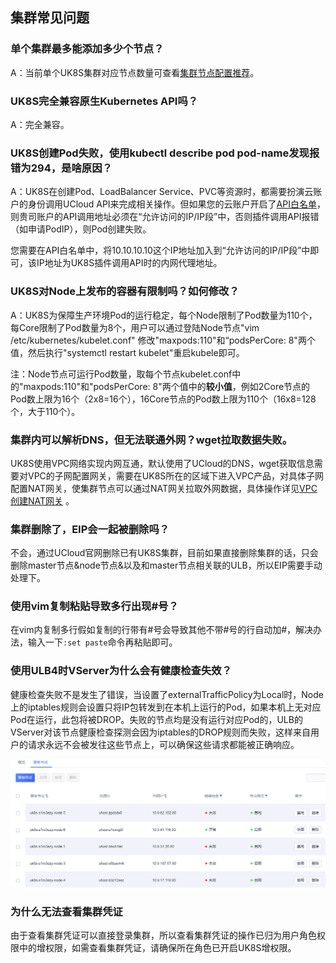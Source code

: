 
## 集群常见问题

### 单个集群最多能添加多少个节点？

A：当前单个UK8S集群对应节点数量可查看[集群节点配置推荐](uk8s/introduction/node_requirements)。

### UK8S完全兼容原生Kubernetes API吗？

A：完全兼容。

### UK8S创建Pod失败，使用kubectl describe pod pod-name发现报错为294，是啥原因？

A：UK8S在创建Pod、LoadBalancer Service、PVC等资源时，都需要扮演云账户的身份调用UCloud API来完成相关操作。但如果您的云账户开启了[API白名单](https://console.ucloud.cn/uapi/apikey)，则贵司账户的API调用地址必须在“允许访问的IP/IP段”中，否则插件调用API报错（如申请PodIP），则Pod创建失败。

您需要在API白名单中，将10.10.10.10这个IP地址加入到“允许访问的IP/IP段”中即可，该IP地址为UK8S插件调用API时的内网代理地址。

### UK8S对Node上发布的容器有限制吗？如何修改？

A：UK8S为保障生产环境Pod的运行稳定，每个Node限制了Pod数量为110个，每Core限制了Pod数量为8个，用户可以通过登陆Node节点"vim /etc/kubernetes/kubelet.conf"
修改"maxpods:110"和“podsPerCore: 8"两个值，然后执行"systemctl restart kubelet"重启kubele即可。

注：Node节点可运行Pod数量，取每个节点kubelet.conf中的"maxpods:110"和"podsPerCore: 8"两个值中的**较小值**，例如2Core节点的Pod数上限为16个（2x8=16个），16Core节点的Pod数上限为110个（16x8=128个，大于110个）。

### 集群内可以解析DNS，但无法联通外网？wget拉取数据失败。

UK8S使用VPC网络实现内网互通，默认使用了UCloud的DNS，wget获取信息需要对VPC的子网配置网关，需要在UK8S所在的区域下进入VPC产品，对具体子网配置NAT网关，使集群节点可以通过NAT网关拉取外网数据，具体操作详见[VPC创建NAT网关](https://docs.ucloud.cn/vpc/briefguide/step4) 。

### 集群删除了，EIP会一起被删除吗？

不会，通过UCloud官网删除已有UK8S集群，目前如果直接删除集群的话，只会删除master节点&node节点&以及和master节点相关联的ULB，所以EIP需要手动处理下。


### 使用vim复制粘贴导致多行出现#号？

在vim内复制多行假如复制的行带有#号会导致其他不带#号的行自动加#，解决办法，输入一下`:set paste`命令再粘贴即可。

### 使用ULB4时VServer为什么会有健康检查失效？

健康检查失败不是发生了错误，当设置了externalTrafficPolicy为Local时，Node上的iptables规则会设置只将IP包转发到在本机上运行的Pod，如果本机上无对应Pod在运行，此包将被DROP。失败的节点均是没有运行对应Pod的，ULB的VServer对该节点健康检查探测会因为iptables的DROP规则而失败，这样来自用户的请求永远不会被发往这些节点上，可以确保这些请求都能被正确响应。

![](/images/q/vserver.png)

### 为什么无法查看集群凭证

由于查看集群凭证可以直接登录集群，所以查看集群凭证的操作已归为用户角色权限中的增权限，如需查看集群凭证，请确保所在角色已开启UK8S增权限。